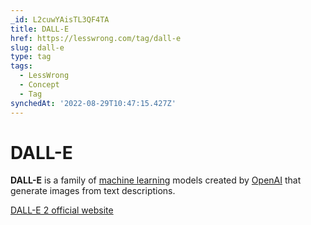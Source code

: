 ```yaml
---
_id: L2cuwYAisTL3QF4TA
title: DALL-E
href: https://lesswrong.com/tag/dall-e
slug: dall-e
type: tag
tags:
  - LessWrong
  - Concept
  - Tag
synchedAt: '2022-08-29T10:47:15.427Z'
---
```


# DALL-E

**DALL-E** is a family of [machine learning](machine-learning) models created by [OpenAI](OpenAI.md) that generate images from text descriptions.

[DALL-E 2 official website](https://openai.com/dall-e-2/)

